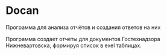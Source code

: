# Docan
 Программа для анализа отчётов и создания ответов на них
 
 Программа создает отчеты для документов Гостехнадзора Нижневартовска, формируя список в exel таблицах. 

